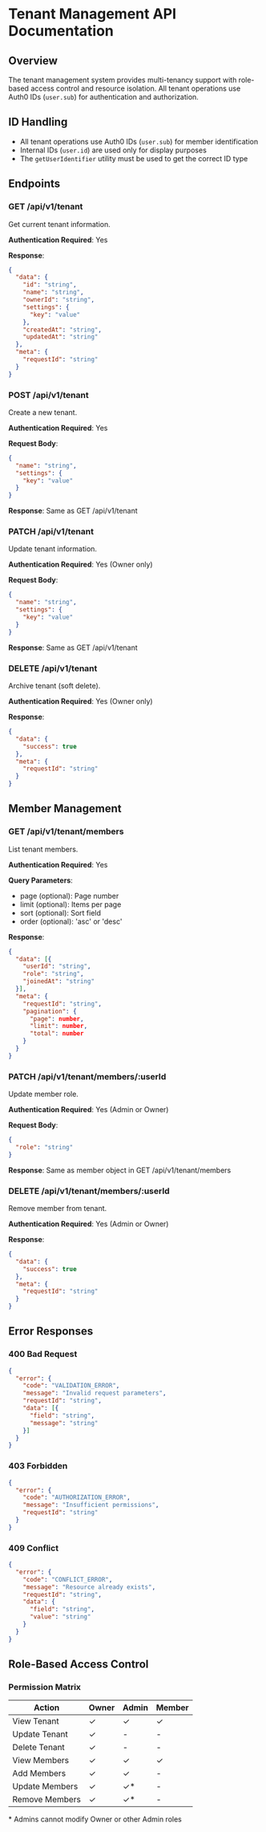 # Tenant Management API Documentation

## Overview
The tenant management system provides multi-tenancy support with role-based access control and resource isolation. All tenant operations use Auth0 IDs (`user.sub`) for authentication and authorization.

## ID Handling
- All tenant operations use Auth0 IDs (`user.sub`) for member identification
- Internal IDs (`user.id`) are used only for display purposes
- The `getUserIdentifier` utility must be used to get the correct ID type

## Endpoints

### GET /api/v1/tenant
Get current tenant information.

**Authentication Required**: Yes

**Response**:
```json
{
  "data": {
    "id": "string",
    "name": "string",
    "ownerId": "string",
    "settings": {
      "key": "value"
    },
    "createdAt": "string",
    "updatedAt": "string"
  },
  "meta": {
    "requestId": "string"
  }
}
```

### POST /api/v1/tenant
Create a new tenant.

**Authentication Required**: Yes

**Request Body**:
```json
{
  "name": "string",
  "settings": {
    "key": "value"
  }
}
```

**Response**: Same as GET /api/v1/tenant

### PATCH /api/v1/tenant
Update tenant information.

**Authentication Required**: Yes (Owner only)

**Request Body**:
```json
{
  "name": "string",
  "settings": {
    "key": "value"
  }
}
```

**Response**: Same as GET /api/v1/tenant

### DELETE /api/v1/tenant
Archive tenant (soft delete).

**Authentication Required**: Yes (Owner only)

**Response**:
```json
{
  "data": {
    "success": true
  },
  "meta": {
    "requestId": "string"
  }
}
```

## Member Management

### GET /api/v1/tenant/members
List tenant members.

**Authentication Required**: Yes

**Query Parameters**:
- page (optional): Page number
- limit (optional): Items per page
- sort (optional): Sort field
- order (optional): 'asc' or 'desc'

**Response**:
```json
{
  "data": [{
    "userId": "string",
    "role": "string",
    "joinedAt": "string"
  }],
  "meta": {
    "requestId": "string",
    "pagination": {
      "page": number,
      "limit": number,
      "total": number
    }
  }
}
```

### PATCH /api/v1/tenant/members/:userId
Update member role.

**Authentication Required**: Yes (Admin or Owner)

**Request Body**:
```json
{
  "role": "string"
}
```

**Response**: Same as member object in GET /api/v1/tenant/members

### DELETE /api/v1/tenant/members/:userId
Remove member from tenant.

**Authentication Required**: Yes (Admin or Owner)

**Response**:
```json
{
  "data": {
    "success": true
  },
  "meta": {
    "requestId": "string"
  }
}
```

## Error Responses

### 400 Bad Request
```json
{
  "error": {
    "code": "VALIDATION_ERROR",
    "message": "Invalid request parameters",
    "requestId": "string",
    "data": [{
      "field": "string",
      "message": "string"
    }]
  }
}
```

### 403 Forbidden
```json
{
  "error": {
    "code": "AUTHORIZATION_ERROR",
    "message": "Insufficient permissions",
    "requestId": "string"
  }
}
```

### 409 Conflict
```json
{
  "error": {
    "code": "CONFLICT_ERROR",
    "message": "Resource already exists",
    "requestId": "string",
    "data": {
      "field": "string",
      "value": "string"
    }
  }
}
```

## Role-Based Access Control

### Permission Matrix

| Action | Owner | Admin | Member |
|--------|-------|-------|--------|
| View Tenant | ✓ | ✓ | ✓ |
| Update Tenant | ✓ | - | - |
| Delete Tenant | ✓ | - | - |
| View Members | ✓ | ✓ | ✓ |
| Add Members | ✓ | ✓ | - |
| Update Members | ✓ | ✓* | - |
| Remove Members | ✓ | ✓* | - |

\* Admins cannot modify Owner or other Admin roles